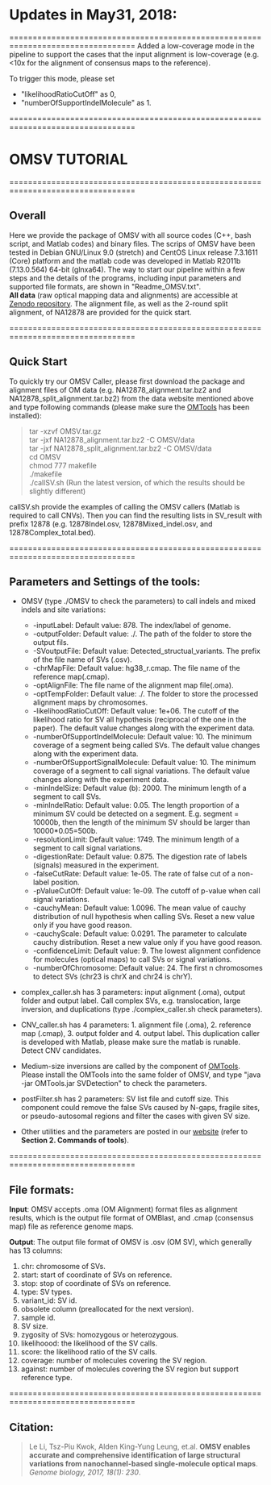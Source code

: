 # Updates in May31, 2018:
=================================================================================
Added a low-coverage mode in the pipeline to support the cases that the input alignment is low-coverage (e.g. <10x for the alignment of consensus maps to the reference). 

To trigger this mode, please set 
+	"likelihoodRatioCutOff" as 0, 
+	"numberOfSupportIndelMolecule" as 1. 

=================================================================================
# OMSV TUTORIAL
=================================================================================
## Overall
Here we provide the package of OMSV with all source codes (C++, bash script, and Matlab codes) and binary files. The scrips of OMSV have been tested in Debian GNU/Linux 9.0 (stretch) and CentOS Linux release 7.3.1611 (Core) platform and the matlab code was developed in Matlab R2011b (7.13.0.564) 64-bit (glnxa64). The way to start our pipeline within a few steps and the details of the programs, including input parameters and supported file formats, are shown in "Readme\_OMSV.txt".  
**All data** (raw optical mapping data and alignments) are accessible at [Zenodo repository](https://doi.org/10.5281/zenodo.886387). The alignment file, as well as the 2-round split alignment, of NA12878 are provided for the quick start. 

=================================================================================
## Quick Start

To quickly try our OMSV Caller, please first download the package and alignment files of OM data (e.g. NA12878\_alignment.tar.bz2 and NA12878\_split\_alignment.tar.bz2) from the data website mentioned above and type following commands (please make sure the [OMTools](https://github.com/aldenleung/OMTools) has been installed):  
>tar -xzvf OMSV.tar.gz  
>tar -jxf NA12878\_alignment.tar.bz2 -C OMSV/data  
>tar -jxf NA12878\_split\_alignment.tar.bz2 -C OMSV/data  
>cd OMSV  
>chmod 777 makefile  
>./makefile  
>./callSV.sh (Run the latest version, of which the results should be slightly different)

callSV.sh provide the examples of calling the OMSV callers (Matlab is required to call CNVs). Then you can find the resulting lists in SV\_result with prefix 12878 (e.g. 12878Indel.osv, 12878Mixed\_indel.osv, and 12878Complex\_total.bed).

=================================================================================
## Parameters and Settings of the tools:  

+ OMSV (type ./OMSV to check the parameters) to call indels and mixed indels and site variations:  
	- -inputLabel:  Default value: 878. The index/label of genome.  
	- -outputFolder:	Default value: ./. The path of the folder to store the output fils.
	- -SVoutputFile:	Default value: Detected_structual_variants. The prefix of the file name of SVs (.osv).
	- -chrMapFile:	Default value: hg38\_r.cmap. The file name of the reference map(.cmap).
	- -optAlignFile:	The file name of the alignment map file(.oma).
	- -optTempFolder:	Default value: ./. The folder to store the processed alignment maps by chromosomes.
	- -likelihoodRatioCutOff:	Default value: 1e+06. The cutoff of the likelihood ratio for SV all hypothesis (reciprocal of the one in the paper). The default value changes along with the experiment data.
	- -numberOfSupportIndelMolecule:	Default value: 10. The minimum coverage of a segment being called SVs. The default value changes along with the experiment data.
	- -numberOfSupportSignalMolecule:	Default value: 10. The minimum coverage of a segment to call signal variations. The default value changes along with the experiment data.
	- -minIndelSize:	Default value (b): 2000. The minimum length of a segment to call SVs.
	- -minIndelRatio:	Default value: 0.05. The length proportion of a minimum SV could be detected on a segment. E.g. segment = 10000b, then the length of the minimum SV should be larger than 10000\*0.05=500b.
	- -resolutionLimit:	Default value: 1749. The minimum length of a segment to call signal variations.
	- -digestionRate:	Default value: 0.875. The digestion rate of labels (signals) measured in the experiment.
	- -falseCutRate:	Default value: 1e-05. The rate of false cut of a non-label position.
	- -pValueCutOff:	Default value: 1e-09. The cutoff of p-value when call signal variations.
	- -cauchyMean:	Default value: 1.0096. The mean value of cauchy distribution of null hypothesis when calling SVs. Reset a new value only if you have good reason.
	- -cauchyScale:	Default value: 0.0291. The parameter to calculate cauchy distribution. Reset a new value only if you have good reason.
	- -confidenceLimit:	Default value: 9. The lowest alignment confidence for molecules (optical maps) to call SVs or signal variations.
	- -numberOfChromosome:	Default value: 24. The first n chromosomes to detect SVs (chr23 is chrX and chr24 is chrY).

+ complex\_caller.sh has 3 parameters: input alignment (.oma), output folder and output label. Call complex SVs, e.g. translocation, large inversion, and duplications (type ./complex_caller.sh check parameters).

+ CNV\_caller.sh has 4 parameters: 1. alignment file (.oma), 2. reference map (.cmap), 3. output folder and 4. output label. This duplication caller is developed with Matlab, please make sure the matlab is runable. Detect CNV candidates.

+ Medium-size inversions are called by the component of [OMTools](https://github.com/aldenleung/OMTools). Please install the OMTools into the same folder of OMSV, and type "java -jar OMTools.jar SVDetection" to check the parameters.

+ postFilter.sh has 2 parameters: SV list file and cutoff size. This component could remove the false SVs caused by N-gaps, fragile sites, or pseudo-autosomal regions and filter the cases with given SV size.

+ Other utilities and the parameters are posted in our [website](http://yiplab.cse.cuhk.edu.hk/omsv/) (refer to **Section 2. Commands of tools**).

=================================================================================
## File formats:

**Input**: OMSV accepts .oma (OM Alignment) format files as alignment results, which is the output file format of OMBlast, and .cmap (consensus map) file as reference genome maps.  

**Output**: The output file format of OMSV is .osv (OM SV), which generally has 13 columns:  
1. chr: chromosome of SVs.
1. start: start of coordinate of SVs on reference.
1. stop: stop of coordinate of SVs on reference.
1. type: SV types.
1. variant\_id: SV id.
1. obsolete column (preallocated for the next version).
1. sample id.
1. SV size.
1. zygosity of SVs: homozygous or heterozygous.
1. likelihoood: the likelihood of the SV calls.
1. score: the likelihood ratio of the SV calls.
1. coverage: number of molecules covering the SV region.
1. against: number of molecules covering the SV region but support reference type.

=================================================================================
## Citation:
> Le Li, Tsz-Piu Kwok, Alden King-Yung Leung, et.al. **OMSV enables accurate and comprehensive identification of large structural variations from nanochannel-based single-molecule optical maps**. *Genome biology, 2017, 18(1): 230*.
